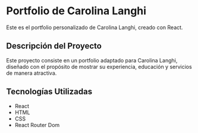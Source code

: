 # Portfolio de Carolina Langhi

Este es el portfolio personalizado de Carolina Langhi, creado con React.

## Descripción del Proyecto

Este proyecto consiste en un portfolio adaptado para Carolina Langhi, diseñado con el propósito de mostrar su experiencia, educación y servicios de manera atractiva.

## Tecnologías Utilizadas

- React
- HTML
- CSS
- React Router Dom
